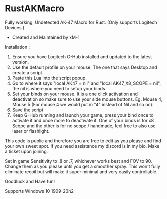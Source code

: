 # RustAKMacro
Fully working, Undetected AK-47 Macro for Rust.  (Only supports Logitech Devices ) 


- Created and Maintained by xM-1 

Installation : 

1. Ensure you have Logitech G-Hub installed and updated to the latest version. 
2. Use the  default profile on your mouse. The one that says Desktop and create a script. 
3. Paste this Lua into the script popup. 
4. Go to where it says "local AK47 = nil" and "local AK47_X8_SCOPE = nil", the nil is where you need to setup your binds.  
5. Set your binds on your mouse. It is a one click activation and deactivation so make sure to use your side mouse buttons. Eg. Mouse 4, Mouse 5 (For mouse 4 we would put in "4" instead of Nil and so on). 
6. Save the script 
7. Keep G-Hub running and launch your game, press your bind once to activate it and once more to deactivate it. One of your binds is for x8 Scope and the other is for no scope / handmade, feel free to also use laser or flashlight. 

This code is public and therefore you are free to edit as you please and find your own sweet spot. If you need assistance my discord is in my bio. Make a ticket upon joining. 





Set in game Sensitivity to .8 or .7, whichever works best and FOV to 90. Change them as you please until you get a smoother spray. This won't fully eliminate recoil but will make it super minimal and very easily controllable. 

Goodluck and Have fun!

Supports Windows 10 1909-20h2
